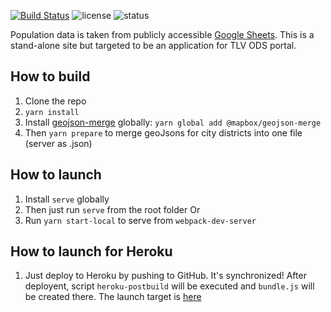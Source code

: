 [![Build Status](https://travis-ci.org/olegkleiman/CityPopulation.svg?branch=master)](https://travis-ci.org/olegkleiman/CityPopulation)
![license](https://img.shields.io/github/license/olegkleiman/CityPopulation.svg)
![status](https://img.shields.io/website/https/tlvpopulation.herokuapp.com/dist.svg?down_color=lightgrey&down_message=offline&up_color=blue&up_message=online)


Population data is taken from publicly accessible [Google Sheets](https://docs.google.com/spreadsheets/d/1GJWgz04VTdJIPT5y4N8qkY-fkNc3lvbxATv8TeC-deA/edit#gid=849134337). This is a stand-alone site but targeted to be an application for TLV ODS portal.

## How to build
1. Clone the repo
2. <code>yarn install</code>
3. Install [geojson-merge](https://github.com/mapbox/geojson-merge#cli) globally: <code>yarn global add @mapbox/geojson-merge</code>
3. Then <code>yarn prepare</code> to merge geoJsons for city districts into one file (server as .json)
## How to launch
1. Install <code>serve</code> globally
2. Then just run <code>serve</code> from the root folder
Or
1. Run <code>yarn start-local</code> to serve from <code>webpack-dev-server</code>
## How to launch for Heroku
1.  Just deploy to Heroku by pushing to GitHub. It's synchronized! After deployent, script <code>heroku-postbuild</code> will be executed and <code>bundle.js</code> will be created there. The launch target is [here](https://tlvpopulation.herokuapp.com/dist/)

